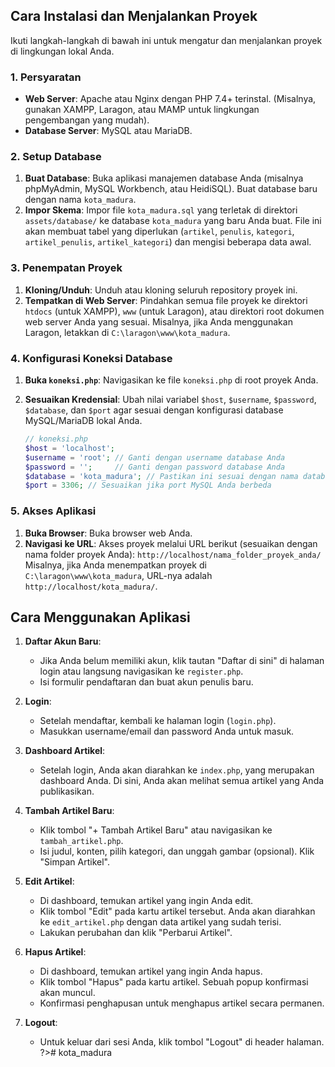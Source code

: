 
## Cara Instalasi dan Menjalankan Proyek

Ikuti langkah-langkah di bawah ini untuk mengatur dan menjalankan proyek di lingkungan lokal Anda.

### 1. Persyaratan

*   **Web Server**: Apache atau Nginx dengan PHP 7.4+ terinstal. (Misalnya, gunakan XAMPP, Laragon, atau MAMP untuk lingkungan pengembangan yang mudah).
*   **Database Server**: MySQL atau MariaDB.

### 2. Setup Database

1.  **Buat Database**: Buka aplikasi manajemen database Anda (misalnya phpMyAdmin, MySQL Workbench, atau HeidiSQL). Buat database baru dengan nama `kota_madura`.
2.  **Impor Skema**: Impor file `kota_madura.sql` yang terletak di direktori `assets/database/` ke database `kota_madura` yang baru Anda buat. File ini akan membuat tabel yang diperlukan (`artikel`, `penulis`, `kategori`, `artikel_penulis`, `artikel_kategori`) dan mengisi beberapa data awal.

### 3. Penempatan Proyek

1.  **Kloning/Unduh**: Unduh atau kloning seluruh repository proyek ini.
2.  **Tempatkan di Web Server**: Pindahkan semua file proyek ke direktori `htdocs` (untuk XAMPP), `www` (untuk Laragon), atau direktori root dokumen web server Anda yang sesuai. Misalnya, jika Anda menggunakan Laragon, letakkan di `C:\laragon\www\kota_madura`.

### 4. Konfigurasi Koneksi Database

1.  **Buka `koneksi.php`**: Navigasikan ke file `koneksi.php` di root proyek Anda.
2.  **Sesuaikan Kredensial**: Ubah nilai variabel `$host`, `$username`, `$password`, `$database`, dan `$port` agar sesuai dengan konfigurasi database MySQL/MariaDB lokal Anda.

    ```php
    // koneksi.php
    $host = 'localhost';
    $username = 'root'; // Ganti dengan username database Anda
    $password = '';     // Ganti dengan password database Anda
    $database = 'kota_madura'; // Pastikan ini sesuai dengan nama database yang Anda buat
    $port = 3306; // Sesuaikan jika port MySQL Anda berbeda
    ```

### 5. Akses Aplikasi

1.  **Buka Browser**: Buka browser web Anda.
2.  **Navigasi ke URL**: Akses proyek melalui URL berikut (sesuaikan dengan nama folder proyek Anda):
    `http://localhost/nama_folder_proyek_anda/`
    Misalnya, jika Anda menempatkan proyek di `C:\laragon\www\kota_madura`, URL-nya adalah `http://localhost/kota_madura/`.

## Cara Menggunakan Aplikasi

1.  **Daftar Akun Baru**:
    *   Jika Anda belum memiliki akun, klik tautan "Daftar di sini" di halaman login atau langsung navigasikan ke `register.php`.
    *   Isi formulir pendaftaran dan buat akun penulis baru.

2.  **Login**:
    *   Setelah mendaftar, kembali ke halaman login (`login.php`).
    *   Masukkan username/email dan password Anda untuk masuk.

3.  **Dashboard Artikel**:
    *   Setelah login, Anda akan diarahkan ke `index.php`, yang merupakan dashboard Anda. Di sini, Anda akan melihat semua artikel yang Anda publikasikan.

4.  **Tambah Artikel Baru**:
    *   Klik tombol "+ Tambah Artikel Baru" atau navigasikan ke `tambah_artikel.php`.
    *   Isi judul, konten, pilih kategori, dan unggah gambar (opsional). Klik "Simpan Artikel".

5.  **Edit Artikel**:
    *   Di dashboard, temukan artikel yang ingin Anda edit.
    *   Klik tombol "Edit" pada kartu artikel tersebut. Anda akan diarahkan ke `edit_artikel.php` dengan data artikel yang sudah terisi.
    *   Lakukan perubahan dan klik "Perbarui Artikel".

6.  **Hapus Artikel**:
    *   Di dashboard, temukan artikel yang ingin Anda hapus.
    *   Klik tombol "Hapus" pada kartu artikel. Sebuah popup konfirmasi akan muncul.
    *   Konfirmasi penghapusan untuk menghapus artikel secara permanen.

7.  **Logout**:
    *   Untuk keluar dari sesi Anda, klik tombol "Logout" di header halaman.
?># kota_madura
